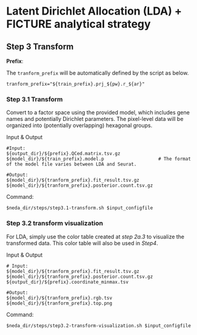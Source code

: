 # Latent Dirichlet Allocation (LDA) + FICTURE analytical strategy

## Step 3 Transform 

**Prefix**:

The `tranform_prefix` will be automatically defined by the script as below.
```
tranform_prefix="${train_prefix}.prj_${pw}.r_${ar}"
```

### Step 3.1 Transform
Convert to a factor space using the provided model, which includes gene names and potentially Dirichlet parameters. The pixel-level data will be organized into (potentially overlapping) hexagonal groups.

Input & Output
```
#Input:
${output_dir}/${prefix}.QCed.matrix.tsv.gz
${model_dir}/${train_prefix}.model.p                    # The format of the model file varies between LDA and Seurat.

#Output:
${model_dir}/${tranform_prefix}.fit_result.tsv.gz
${model_dir}/${tranform_prefix}.posterior.count.tsv.gz
```

Command:
```
$neda_dir/steps/step3.1-transform.sh $input_configfile
```

### Step 3.2 transform visualization
For LDA, simply use the color table created at *step 2a.3* to visualize the transformed data. This color table will also be used in *Step4*.

Input & Output
```
# Input:
${model_dir}/${tranform_prefix}.fit_result.tsv.gz
${model_dir}/${tranform_prefix}.posterior.count.tsv.gz
${output_dir}/${prefix}.coordinate_minmax.tsv

#Output:
${model_dir}/${tranform_prefix}.rgb.tsv
${model_dir}/${tranform_prefix}.top.png

```

Command:
```
$neda_dir/steps/step3.2-transform-visualization.sh $input_configfile
```